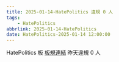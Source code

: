 ```yaml
---
title: 2025-01-14-HatePolitics 違規 0 人
tags:
    - HatePolitics
abbrlink: 2025-01-14-HatePolitics
date: HatePolitics-2025-01-14 12:00:00
---
```

HatePolitics 板 [板規連結](https://www.ptt.cc/bbs/HatePolitics/M.1617115262.A.D60.html)
昨天違規 0 人
